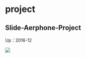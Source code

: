 # project

## Slide-Aerphone-Project

Up：2016-12

![](https://github.com/wellingtondanrley/Slide-Aerphone-Project/screen.png)
